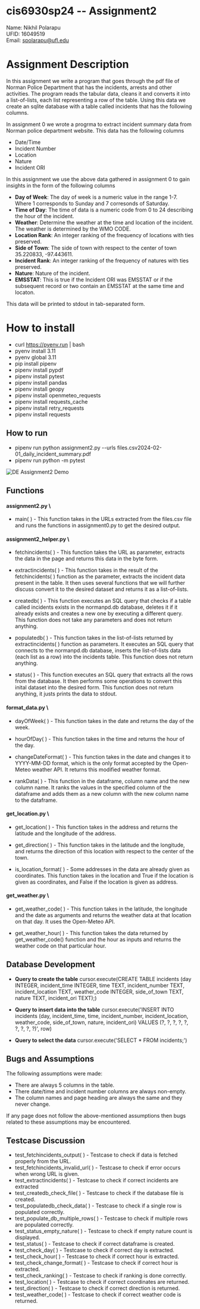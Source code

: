 # cis6930sp24 -- Assignment2

Name: Nikhil Polarapu \
UFID: 16049519 \
Email: spolarapu@ufl.edu

# Assignment Description

In this assignment we write a program that goes through the pdf file of Norman Police Department that has the incidents, arrests and other activities. The program reads the tabular data, cleans it and converts it into a list-of-lists, each list representing a row of the table. Using this data we create an sqlite database with a table called incidents that has the following columns.

In assignment 0 we wrote a progrma to extract incident summary data from Norman police department website. This data has the following columns 

- Date/Time
- Incident Number
- Location
- Nature
- Incident ORI

In this assignment we use the above data gathered in assignment 0 to gain insights in the form of the following columns

- **Day of Week**: The day of week is a numeric value in the range 1-7. Where 1 corresponds to Sunday and 7 corresonds of Saturday.
- **Time of Day**: The time of data is a numeric code from 0 to 24 describing the hour of the incident.
- **Weather**: Determine the weather at the time and location of the incident. The weather is determined by the WMO CODE.
- **Location Rank**: An integer ranking of the frequency of locations with ties preserved.
- **Side of Town**: The side of town with respect to the center of town 35.220833, -97.443611.
- **Incident Rank**: An integer ranking of the frequency of natures with ties preserved.
- **Nature**: Nature of the incident.
- **EMSSTAT**: This is true if the Incident ORI was EMSSTAT or if the subsequent record or two contain an EMSSTAT at the same time and locaton.

This data will be printed to stdout in tab-separated form.

# How to install

- curl https://pyenv.run | bash
- pyenv install 3.11
- pyenv global 3.11
- pip install pipenv
- pipenv install pypdf
- pipenv install pytest
- pipenv install pandas
- pipenv install geopy
- pipenv install openmeteo_requests
- pipenv install requests_cache
- pipenv install retry_requests
- pipenv install requests

## How to run

- pipenv run python assignment2.py --urls files.csv2024-02-01_daily_incident_summary.pdf
- pipenv run python -m pytest

![DE Assignment2 Demo](/DE%20Assignment2%20Demo.gif)


## Functions

#### assignment2.py \

- main( ) - This function takes in the URLs extracted from the files.csv file and runs the functions in assignment0.py to get the desired output.

#### assignment2_helper.py \

- fetchincidents( ) - This function takes the URL as parameter, extracts the data in the page and returns this data in the byte form.

- extractincidents( ) - This function takes in the result of the fetchincidents( ) function as the parameter, extracts the incident data present in the table. It then uses several functions that we will further discuss convert it to the desired dataset and returns it as a list-of-lists.

- createdb( ) - This function executes an SQL query that checks if a table called incidents exists in the normanpd.db database, deletes it if it already exists and creates a new one by executing a different query. This function does not take any parameters and does not return anything.

- populatedb( ) - This function takes in the list-of-lists returned by extractincidents( ) function as parameters. It executes an SQL query that connects to the normanpd.db database, inserts the list-of-lists data (each list as a row) into the incidents table. This function does not return anything.

- status( ) - This function executes an SQL query that extracts all the rows from the database. It then performs some operations to convert this inital dataset into the desired form. This function does not return anything, it justs prints the data to stdout.

#### format_data.py \

- dayOfWeek( ) - This function takes in the date and returns the day of the week.

- hourOfDay( ) - This function takes in the time and returns the hour of the day.

- changeDateFormat( ) - This function takes in the date and changes it to YYYY-MM-DD format, which is the only format accepted by the Open-Meteo weather API. It returns this modified weather format.

- rankData( ) - This function in the dataframe, column name and the new column name. It ranks the values in the specified column of the dataframe and adds them as a new column with the new column name to the dataframe.

#### get_location.py \

- get_location( ) - This function takes in the address and returns the latitude and the longitude of the address.

- get_direction( ) - This function takes in the latitude and the longitude, and returns the direction of this location with respect to the center of the town.

- is_location_format( ) - Some addresses in the data are already given as coordinates. This function takes in the location and True if the location is given as coordinates, and False if the location is given as address.

#### get_weather.py \

- get_weather_code( ) - This function takes in the latitude, the longitude and the date as arguments and returns the weather data at that location on that day. It uses the Open-Meteo API.

- get_weather_hour( ) - This function takes the data returned by get_weather_code() function and the hour as inputs and returns the weather code on that particular hour.

## Database Development

- **Query to create the table**
  cursor.execute(CREATE TABLE  incidents (day INTEGER, incident_time INTEGER, time TEXT, incident_number TEXT, incident_location TEXT, weather_code INTEGER, side_of_town TEXT, nature TEXT, incident_ori TEXT)\;)

- **Query to insert data into the table**
    cursor.execute('INSERT INTO incidents (day, incident_time, time, incident_number, incident_location, weather_code, side_of_town, nature, incident_ori) VALUES (?, ?, ?, ?, ?, ?, ?, ?, ?)', row)


- **Query to select the data**
  cursor.execute('SELECT * FROM incidents;')

## Bugs and Assumptions

The following assumptions were made:
  
- There are always 5 columns in the table.
- There date/time and incident number columns are always non-empty.
- The column names and page heading are always the same and they never change.

If any page does not follow the above-mentioned assumptions then bugs related to these assumptions may be encountered.

## Testcase Discussion

- test_fetchincidents_output( ) - Testcase to check if data is fetched properly from the URL.
- test_fetchincidents_invalid_url( ) - Testcase to check if error occurs when wrong URL is given.
- test_extractincidents( ) - Testcase to check if correct incidents are extracted
- test_createdb_check_file( ) - Testcase to check if the database file is created.
- test_populatedb_check_data( ) - Testcase to check if a single row is populated correctly.
- test_populate_db_multiple_rows( ) - Testcase to check if multiple rows are populated correctly.
- test_status_empty_nature( ) - Testcase to check if empty nature count is displayed.
- test_status( ) - Testcase to check if correct dataframe is created.
- test_check_day( ) - Testcase to check if correct day is extracted.
- test_check_hour( ) - Testcase to check if correct hour is extracted.
- test_check_change_format( ) - Testcase to check if correct hour is extracted.
- test_check_ranking( ) - Testcase to check if ranking is done correctly.
- test_location( ) - Testcase to check if correct coordinates are returned.
- test_direction( ) - Testcase to check if correct direction is returned.
- test_weather_code( ) - Testcase to check if correct weather code is returned.
